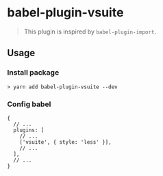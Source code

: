 # babel-plugin-vsuite

> This plugin is inspired by `babel-plugin-import`.


## Usage

### Install package

```shell
> yarn add babel-plugin-vsuite --dev
```

### Config babel

```json5
{
  // ...
  plugins: [
    // ...
    ['vsuite', { style: 'less' }],
    // ...
  ],
  // ...
}
```
